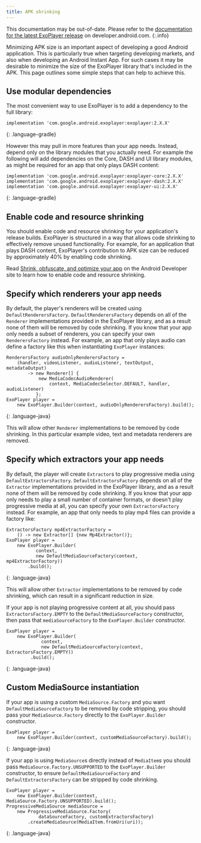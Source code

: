 ```yaml
---
title: APK shrinking
---
```


This documentation may be out-of-date. Please refer to the
[documentation for the latest ExoPlayer release][] on developer.android.com.
{:.info}

Minimizing APK size is an important aspect of developing a good Android
application. This is particularly true when targeting developing markets, and
also when developing an Android Instant App. For such cases it may be desirable
to minimize the size of the ExoPlayer library that's included in the APK. This
page outlines some simple steps that can help to achieve this.

## Use modular dependencies ##

The most convenient way to use ExoPlayer is to add a dependency to the full
library:

~~~
implementation 'com.google.android.exoplayer:exoplayer:2.X.X'
~~~
{: .language-gradle}

However this may pull in more features than your app needs. Instead, depend only
on the library modules that you actually need. For example the following will
add dependencies on the Core, DASH and UI library modules, as might be required
for an app that only plays DASH content:

~~~
implementation 'com.google.android.exoplayer:exoplayer-core:2.X.X'
implementation 'com.google.android.exoplayer:exoplayer-dash:2.X.X'
implementation 'com.google.android.exoplayer:exoplayer-ui:2.X.X'
~~~
{: .language-gradle}

## Enable code and resource shrinking ##

You should enable code and resource shrinking for your application's release
builds. ExoPlayer is structured in a way that allows code shrinking to
effectively remove unused functionality. For example, for an application that
plays DASH content, ExoPlayer's contribution to APK size can be reduced by
approximately 40% by enabling code shrinking.

Read [Shrink, obfuscate, and optimize your app][] on the Android Developer site
to learn how to enable code and resource shrinking.

## Specify which renderers your app needs ##

By default, the player's renderers will be created using
`DefaultRenderersFactory`. `DefaultRenderersFactory` depends on all of the
`Renderer` implementations provided in the ExoPlayer library, and as a result
none of them will be removed by code shrinking. If you know that your app only
needs a subset of renderers, you can specify your own `RenderersFactory`
instead. For example, an app that only plays audio can define a factory like
this when instantiating `ExoPlayer` instances:

~~~
RenderersFactory audioOnlyRenderersFactory =
    (handler, videoListener, audioListener, textOutput, metadataOutput)
        -> new Renderer[] {
            new MediaCodecAudioRenderer(
                context, MediaCodecSelector.DEFAULT, handler, audioListener)
           };
ExoPlayer player =
    new ExoPlayer.Builder(context, audioOnlyRenderersFactory).build();
~~~
{: .language-java}

This will allow other `Renderer` implementations to be removed by code
shrinking. In this particular example video, text and metadata renderers are
removed.

## Specify which extractors your app needs ##

By default, the player will create `Extractor`s to play progressive media using
`DefaultExtractorsFactory`. `DefaultExtractorsFactory` depends on all of the
`Extractor` implementations provided in the ExoPlayer library, and as a result
none of them will be removed by code shrinking. If you know that your app only
needs to play a small number of container formats, or doesn't play progressive
media at all, you can specify your own `ExtractorsFactory` instead. For example,
an app that only needs to play mp4 files can provide a factory like:

~~~
ExtractorsFactory mp4ExtractorFactory =
    () -> new Extractor[] {new Mp4Extractor()};
ExoPlayer player =
    new ExoPlayer.Builder(
           context,
           new DefaultMediaSourceFactory(context, mp4ExtractorFactory))
        .build();
~~~
{: .language-java}

This will allow other `Extractor` implementations to be removed by code
shrinking, which can result in a significant reduction in size.

If your app is not playing progressive content at all, you should pass
`ExtractorsFactory.EMPTY` to the `DefaultMediaSourceFactory` constructor, then
pass that `mediaSourceFactory` to the `ExoPlayer.Builder` constructor.

~~~
ExoPlayer player =
    new ExoPlayer.Builder(
             context,
             new DefaultMediaSourceFactory(context, ExtractorsFactory.EMPTY))
         .build();
~~~
{: .language-java}

## Custom MediaSource instantiation ##

If your app is using a custom `MediaSource.Factory` and you want
`DefaultMediaSourceFactory` to be removed by code stripping, you should pass
your `MediaSource.Factory` directly to the `ExoPlayer.Builder` constructor.

~~~
ExoPlayer player =
    new ExoPlayer.Builder(context, customMediaSourceFactory).build();
~~~
{: .language-java}

If your app is using `MediaSource`s directly instead of `MediaItem`s you should
pass `MediaSource.Factory.UNSUPPORTED` to the `ExoPlayer.Builder` constructor,
to ensure `DefaultMediaSourceFactory` and `DefaultExtractorsFactory` can be
stripped by code shrinking.

~~~
ExoPlayer player =
    new ExoPlayer.Builder(context, MediaSource.Factory.UNSUPPORTED).build();
ProgressiveMediaSource mediaSource =
    new ProgressiveMediaSource.Factory(
            dataSourceFactory, customExtractorsFactory)
        .createMediaSource(MediaItem.fromUri(uri));
~~~
{: .language-java}

[documentation for the latest ExoPlayer release]: https://developer.android.com/guide/topics/media/exoplayer/shrinking
[Shrink, obfuscate, and optimize your app]: https://developer.android.com/studio/build/shrink-code
